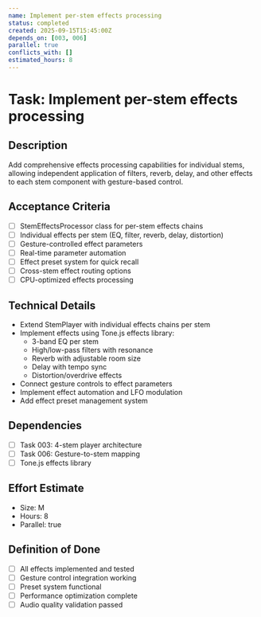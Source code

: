 ```yaml
---
name: Implement per-stem effects processing
status: completed
created: 2025-09-15T15:45:00Z
depends_on: [003, 006]
parallel: true
conflicts_with: []
estimated_hours: 8
---
```


# Task: Implement per-stem effects processing

## Description
Add comprehensive effects processing capabilities for individual stems, allowing independent application of filters, reverb, delay, and other effects to each stem component with gesture-based control.

## Acceptance Criteria
- [ ] StemEffectsProcessor class for per-stem effects chains
- [ ] Individual effects per stem (EQ, filter, reverb, delay, distortion)
- [ ] Gesture-controlled effect parameters
- [ ] Real-time parameter automation
- [ ] Effect preset system for quick recall
- [ ] Cross-stem effect routing options
- [ ] CPU-optimized effects processing

## Technical Details
- Extend StemPlayer with individual effects chains per stem
- Implement effects using Tone.js effects library:
  - 3-band EQ per stem
  - High/low-pass filters with resonance
  - Reverb with adjustable room size
  - Delay with tempo sync
  - Distortion/overdrive effects
- Connect gesture controls to effect parameters
- Implement effect automation and LFO modulation
- Add effect preset management system

## Dependencies
- [ ] Task 003: 4-stem player architecture
- [ ] Task 006: Gesture-to-stem mapping
- [ ] Tone.js effects library

## Effort Estimate
- Size: M
- Hours: 8
- Parallel: true

## Definition of Done
- [ ] All effects implemented and tested
- [ ] Gesture control integration working
- [ ] Preset system functional
- [ ] Performance optimization complete
- [ ] Audio quality validation passed
